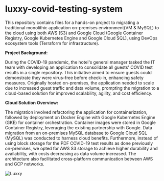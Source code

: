 # luxxy-covid-testing-system
This repository contains files for a hands-on project to migrating a traditional monolithic application on-premises environment(VM &amp; MySQL) to the cloud using both AWS (S3) and Google Cloud (Google Container Registry, Google Kubernetes Engine and Google Cloud SQL), using DevOps ecosystem tools (Terraform for infrastructure).

**Project Background:**

During the COVID-19 pandemic, the hotel's general manager tasked the IT team with developing an application to consolidate all guests' COVID test results in a single repository. This initiative aimed to ensure guests could demonstrate they were virus-free before check-in, enhancing safety measures. Originally hosted on-premises, the application needed to scale due to increased guest traffic and data volume, prompting the migration to a cloud-based solution for improved scalability, agility, and cost efficiency.

**Cloud Solution Overview:**

The migration involved refactoring the application for containerization, followed by deployment on Docker Engine with Google Kubernetes Engine (GKE) for container orchestration. Container images were stored in Google Container Registry, leveraging the existing partnership with Google. Data migration from an on-premises MySQL database to Google Cloud SQL (MySQL) was conducted to harness cloud benefits. Furthermore, instead of using block storage for the PDF COVID-19 test results as done previously on-premises, we opted for AWS S3 storage to achieve higher durability and availability, with costs decreasing as data volume increased. The architecture also facilitated cross-platform communication between AWS and GCP networks.

![Luxxy](https://github.com/lolawin3/luxxy-covid-testing-system/assets/29721608/4d09faea-81f9-4b98-94a0-bba41dce29f9)
